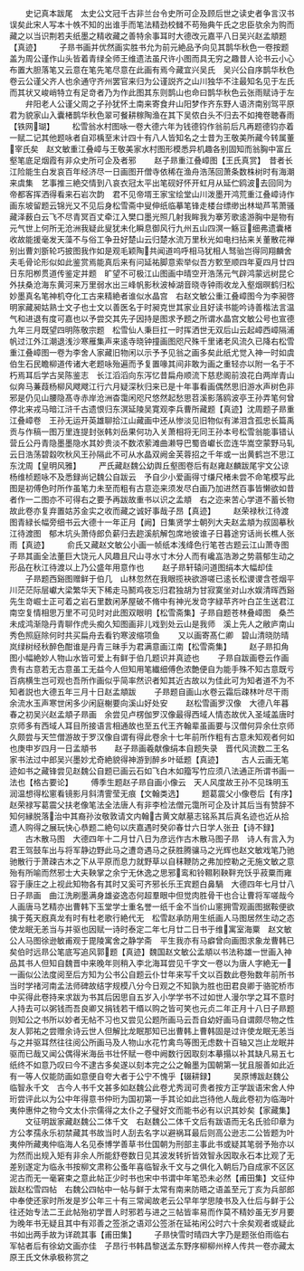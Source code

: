 <!-- { "loadSidebar": true } -->
　　史记真本跋尾　太史公文冠千古非兰台令史所可企及顾后世之读史者争言汉书误矣此宋人写本十帙不知的出谁手而笔法精劲校雠不苟殆典午氏之忠臣欤余为购而藏之以当识荆若夫纸墨之精收藏之善特余事耳时大德改元嘉平八日吴兴赵孟頫题【真迹】
　　子昻书画并优然画实胜书允为前元絶品予向见其鹊华秋色一卷按题盖为周公谨作山头皆着青绿全师王维遗法虽尺许小图而具无穷之趣昔人论书云小心布置大胆落笔又云意在笔先笔尽意在此画有焉今藏宜兴吴氏　吴兴公自序鹊华秋色卷云公谨父齐人也余通守齐州罢官来归为公谨説齐之山川独华不注最知名见于左氏而其状又峻峭特立有足竒者乃为作此图其东则鹊山也命曰鹊华秋色云张雨赋诗于左
　　弁阳老人公谨父周之子孙犹怀土南来寄食弁山阳梦作齐东野人语济南别驾平原君为貌家山入囊楮鹊华秋色翠可餐耕稼陶渔在其下吴侬白头不归去不如掩卷聴春雨【铁网瑚】
　　松雪翁水村图咏一卷大德六年为钱德钧作翁前后凡再题德钧亦着一赋二记其他题咏者自邓楀至末计四十有八人皆知名之士昔为王敬美所藏今转属董宰氏矣　赵文敏重江叠嶂与王敬美家水村图形模悉异机趣各别固知而翁胸中富丘壑笔底足烟霞有非众史所可企及者邪
　　赵子昻重江叠嶂图【王氏真赏】　昔者长江险能生白发哀百年经济尽一日画图开僧寺依稀在渔舟浩荡回萧条数株树时有海潮来虞集　艺事推三絶交情到八哀衣冠太平出笔砚好怀开虹月从延伫鸥波去回同为帝都客挥洒得看来石岩次韵　君不见帝壻王家宝绘堂山川泼墨开鸿荒重江叠嶂诗作画东坡留题云锦光又不见后身松雪斋中叟伸纸临摹笔锋走楼台缥缈出林坳芦苇萧骚藏泽薮白云飞不尽青冥百丈牵江入樊口墨光照几射我眸我为搴芳歌逺游胸中是物有元气世上何所无沧洲我疑此叟犹未化瞬息御风行九州五山四溟一觞豆细弗遗囊楮收故能援毫发天藻不与俗工争丑好楚山云归楚水流万里秋光如电扫拈来关董散花禅别出曹刘斵轮巧披图我作如是观毛颖陶共闻道呜呼相马犹相人驽骀岂得同翔麟舍夫毛骨论形似如此鉴赏焉能真后来有问延祐脚意索举似吾方歅至顺四年夏四月廿四日东阳栁贯道传鉴定并题　旷望不可极江山图画中晴空开浩荡元气辟鸿蒙远树昆仑外扶桑沧海东黄河来万里弱水出三峰帆影秋波棹湖音晓寺钟雨收龙入壑烟暝鹤归松妙墨真名笔神机夺化工古来精絶者谁似水晶宫　右赵文敏公重江叠嶂图今为李昶啓明家藏昶姑熟士文子也士文以善医名于时昶克世其家业且好读书能吟诗善楷法言温气和进退有度可嘉也以予尝交其先子因持是图求予题之所谓水晶宫文敏公号也宣德九年三月既望四明陈敬宗题　松雪仙人秉巨扛一时挥洒世无双后山云起嶂西嶂隔浦帆过江外江潮退浅沙寒雁集声来逺寺晓钟撞画图咫尺殊千里诸老风流久已降右松雪重江叠嶂图一卷为李舍人家藏旧物闲以示予予见翁之画多矣此纸尤觉入神一时如虞伯生石民瞻柳道传诸大老题咏殆遍而予复置喙其间非敢为画之重轻亦以附一名于不朽焉耳后学古吴陈鉴志　长江滔滔向东泻忆昔扁舟顺流下慈悲阁前浪花白两岸青山似奔马蒹葭杨柳风飕飕江行六月疑深秋归来已是十年事看画偶然思旧游水声树色非邪是仍见山腰隐髙寺赤岸沧洲杳霭闲咫尺悠然起愁思苕溪影落鸥波亭王孙弄笔何曾停北来戎马暗江浒千古遗恨归东溟延陵吴寛观李兵曹所藏题【真迹】沈周题子昻重江叠嶂卷　王孙无运开英雄聊拾江山藏画中还从惨淡见旧物似有涕泪含孤忠长篇禹贡与作稿一图万里连提封张韩刘岳果何功入关萧相将无同王孙本号松雪翁能事错认营丘公丹青隐墨墨隐水其妙贵淡不数浓萦滩曲濑导巴蜀沓巘长峦连华嵩空蒙野马轧云日浩荡碧縠吹秋风王孙隔此不可从水晶双阙金芙蓉招之千年或一出黄鹤岂不思江东沈周【皇明风雅】
　　严氏藏赵魏公幼舆丘壑图卷后有赵雍赵麟跋尾宇文公谅杨维桢题咏不及悉録尚记魏公自跋云　予自少小爱画得寸缣尺楮未尝不命笔模写此图是初傅色时所作虽笔力未至而粗有古意迩来须发尽白画乃加进然百事皆懒欲如昔者作一二图亦不可得右之要予再跋故重书以识之孟頫　右之迩来苦心学道不蓄长物故此卷亦复弃置姑苏金实之收而藏之诚好事哉子昂【真迹】
　　赵荣禄秋江待渡图青緑长幅旁细书云大德十一年正月【阙】日集贤学士朝列大夫赵孟頫为叔固摹秋江待渡图　郁木坑头萧侍郎负薪归去趂溪航解包席地彼谁子日暮途穷话尚长樵人张雨【真迹】
　　俞氏又藏赵文敏公小画一帧纸本浅绛色行笔苍古题云江山萧寺图子昻其画全法董巨大饶元人风趣且尺山寻水寸木分人而有巉嵓浩渺之势蓊郁生动之形品在秋江待渡以上乃公盛年用意作也
　　赵子昻轩辕问道图绢本大幅却佳
　　子昻题西谿图赠鲜于伯几　山林忽然在我眼揽袂欲游嗟已逺长松谡谡含苍烟平川茫茫际层巘大梁繁华天下稀走马鬭鸡夜忘归君独胡为甘寂寞坐对山水娱清晖西谿先生竒崛士正可着之岩石里数闲茅屋破不脩中有神光发竒字緑苹齐叶白芷生送君江南空复情相思万里不可见时对此图双眼明【松雪斋集】子昻自题苍林叠嶂图　桑苎未成鸿渐隐丹青聊作虎头痴久知图画非儿戏到处云山是我师　溪上先人之敝庐南山秀色照庭除何时共买扁舟去看钓寒波缩项鱼
　　又以画寄髙仁卿　碧山清晓防晴岚绿树经秋醉色酣谁是丹青三昧手为君满意画江南【松雪斋集】
　　赵子昻扣角图小幅絶妙人物山水皆可爱上有鲜于伯几题识并真迹也
　　子昻自跋画卷云作画贵有古意若无古意虽工无益今人但知用笔纎细傅色浓艶便自为能手殊不知古意既亏百病横生岂可观也吾所作画似乎简率然识者知其近古故以为佳此可为知者道不为不知者説也大德五年三月十日赵孟頫跋
　　子昻题自画山水卷云霜后疎林叶尽干雨余流水玉声寒世闲多少闲庭榭要向溪山好处安
　　赵松雪画罗汉像　大德八年暮春之初吴兴赵孟頫子昻画　余尝见卢楞伽罗汉像最得西域人情态故优入圣域盖唐时京师多有西域人耳目所接语言相通故也至五代王齐翰辈虽画要与汉僧何异余仕京师久颇尝与天竺僧游故于罗汉像自谓有得此卷余十七年前所作粗有古意未知观者何如也庚申岁四月一日孟頫书
　　赵子昻画羲献像绢本自题失录　晋代风流数二王名家书法过中郎吴兴墨妙尤奇絶貌得神游到醉乡叶砥题【真迹】
　　古人云画无笔迹如书之藏锋尝见赵魏公自题已画云石如飞白木如籀写竹应须八法通正所谓书画一法也【格古要论】
　　傅季生题赵子昻自画小像云　天人风度故王孙不见珠明玉润温想得松窻看镜影月斜清霅莹无痕【文翰类选】
　　题葛震父小像卷后【有序】赵荣禄写葛震父扶老像笔法全法唐人有非李检法僧元霭所可企及计其后当有赞辞不知何縁脱落治中其裔孙汝敬敦请文内翰古黄文献墓志铭系其后真名迹也近从拾遗人购得之展玩快心恭题二絶句以庆嘉遇时癸卯春廿六日学人张丑【诗不録】
　　古木散马图　大德四年十二月廿八日为彦远作古木散马图子昻　诗人有言入为君王驾鼓车出与将军静边野此马之遭竒遇马之获胜腾骧马之光辉也赵文敏戏笔乃驰驰散行于萧疎古木之下从平原而息力就野草以自秣鞭防之弗加控勒之无施文敏之意殆有所喻而然邪士大夫鞅掌之余宁无休逸之思邪鸾和铃韅靷鞅靽充饫乎菽粟而雍容于康庄之上视此知物各有其时又奚可齐邪长乐王宾题白鼻騧　大德四年七月廿八日子昻画　曲江洗刷墨满身雄姿逸态何超羣眼中但觉肉胜骨干也合让曹将军嗟哉今人画唐马艺精亦出曹韩下玉堂学士重名誉一纸千金不当价山窻拥雪观画图据鞍便欲擒于菟天廐真龙有时有杜老歌行絶代无　松雪赵承防用生纸画人马图居然生动之态使龙眠无恙当与并驱也因赋一诗时泰定二年七月廿二日书于维寓室海粟　赵文敏公人马图徐逊敏甫观于毘陵寓舍之静学斋　平生我亦有马癖曾向画图求象龙曹韩已矣伯时远昻公笔底写追风郭题【真迹】魏国赵文敏公孟頫以书法称雄一世画入神品其书人但知自魏晋中来晚年则稍入李北海耳尝见千字文一卷以为唐人字絶无一一画似公法度阅至后方知为公书公自题云仆廿年来写千文以百数此卷殆数年前所书当时学禇河南孟法师碑故结字规模八分今日观之不知孰为胜也田君良卿于骆驼桥市中买得此卷持来求跋为书其后因思自五岁入小学学书不过如世人漫尔学之耳不意时人持去可以粥钱而吾良卿又捐钱若干缗以购之皆可笑也元贞二年正月十八日子昻题则知公之书所以妙者无帖不习也又尝见公题所画马云吾自幼好画马自谓颇尽物之性友人郭祐之尝赠余诗云世人但解比龙眠那知已出曹韩上曹韩固是过许使龙眠无恙当与之并驱耳然往往阅公所画马及人物山水花竹禽鸟等图无虑数十百轴又岂止龙眠并驱而已哉又闻公偶得米海岳书壮怀赋一卷中阙数行因取刻本摹搨以补其缺凡易五七纸终不如意乃叹曰今不逮古多矣遂以刻本完之公之翰墨为国朝第一犹且服善如此近有一等人仅能防画如意便自夸大者于公宁不愧乎【辍耕録】
　　吴原博跋赵魏公临智永千文　古今人书千文甚多如赵魏公此卷尤秀润可贵者按方正学跋语宋舍人仲珩尝评此以为公中年得意书仲珩为国初第一手其论如此岂待他人哉此卷初为临海叶夷仲惠仲之物今文太仆宗儒得之太仆之子璧好文而能书必有以识其妙矣【家藏集】
　　文征明跋家藏赵魏公二体千文　右赵魏公二体千文后有跋语而无名氏验印章为方公孝孺永乐初禁藏其书故当时人刮去名字以避祸耳最后则高公逊志二公皆题为叶夷仲所藏夷仲临海人名见泰博学善草书仕国朝为刑部主事此书或疑其笔弱予殆亦以为然而出规入矩有非余人所能舒卷数日见其波发转折皆效智永因取永石本比观了无差别遂定为临永书按柳文肃称公蚤年喜临智永千文与之俱化入朝后乃自成家不区区泥古而无一毫窘束之意此帖正少时书也宋中书谓中年笔恐未必然【甫田集】文征仲跋赵松雪四帖　右魏公四帖中一帖与鲜于太常有南来防晤之语盖至元丁亥为兵部郎中奉使还家时所发是岁公年三十有三常闻故老云公早年学思陵书及入仕后与鲜于公往还始专法二王此帖殆初学晋人时邪若与进之三帖皆率易而作莫不精妙虽无岁月要为晚年书无疑且其中有邓善之签浙之语邓公签浙在延祐闲公时六十余矣观者或疑此书如出两手故为详疏其事【甫田集】
　　子昻快雪时晴四大字乃是题张伯雨临右军帖者后有徐幼文画亦佳　子昂行书韩昌黎送孟东野序柳柳州梓人传共一卷亦藏太原王氏文休承极称赏之
